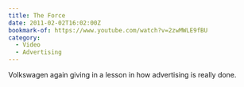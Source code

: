 ```yaml
---
title: The Force
date: 2011-02-02T16:02:00Z
bookmark-of: https://www.youtube.com/watch?v=2zwMWLE9fBU
category:
  - Video
  - Advertising
---
```

Volkswagen again giving in a lesson in how advertising is really done.
